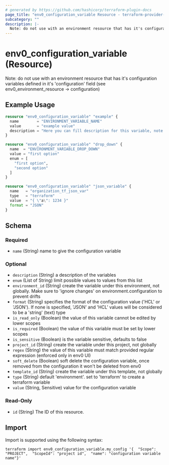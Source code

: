 ```yaml
---
# generated by https://github.com/hashicorp/terraform-plugin-docs
page_title: "env0_configuration_variable Resource - terraform-provider-env0"
subcategory: ""
description: |-
  Note: do not use with an environment resource that has it's configuration variables defined in it's 'configuration' field (see env0environmentresource -> configuration)
---
```


# env0_configuration_variable (Resource)

Note: do not use with an environment resource that has it's configuration variables defined in it's 'configuration' field (see env0_environment_resource -> configuration)

## Example Usage

```terraform
resource "env0_configuration_variable" "example" {
  name        = "ENVIRONMENT_VARIABLE_NAME"
  value       = "example value"
  description = "Here you can fill description for this variable, note this field have limit of 255 chars"
}

resource "env0_configuration_variable" "drop_down" {
  name  = "ENVIRONMENT_VARIABLE_DROP_DOWN"
  value = "first option"
  enum = [
    "first option",
    "second option"
  ]
}

resource "env0_configuration_variable" "json_variable" {
  name   = "organization_tf_json_var"
  type   = "terraform"
  value  = "{ \"a\": 1234 }"
  format = "JSON"
}
```

<!-- schema generated by tfplugindocs -->
## Schema

### Required

- `name` (String) name to give the configuration variable

### Optional

- `description` (String) a description of the variables
- `enum` (List of String) limit possible values to values from this list
- `environment_id` (String) create the variable under this environment, not globally. Make sure to 'ignore changes' on environment.configuration to prevent drifts
- `format` (String) specifies the format of the configuration value ('HCL' or 'JSON'). If none is specified, 'JSON' and 'HCL' values will be considered to be a 'string' (text) type
- `is_read_only` (Boolean) the value of this variable cannot be edited by lower scopes
- `is_required` (Boolean) the value of this variable must be set by lower scopes
- `is_sensitive` (Boolean) is the variable sensitive, defaults to false
- `project_id` (String) create the variable under this project, not globally
- `regex` (String) the value of this variable must match provided regular expression (enforced only in env0 UI)
- `soft_delete` (Boolean) soft delete the configuration variable, once removed from the configuration it won't be deleted from env0
- `template_id` (String) create the variable under this template, not globally
- `type` (String) default 'environment'. set to 'terraform' to create a terraform variable
- `value` (String, Sensitive) value for the configuration variable

### Read-Only

- `id` (String) The ID of this resource.

## Import

Import is supported using the following syntax:

```shell
terraform import env0_configuration_variable.my_config '{  "Scope": "PROJECT",  "ScopeId": "project id",  "name": "configuration variable name"}'
```
